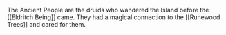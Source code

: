 The Ancient People are the druids who wandered the Island before the [[Eldritch Being]] came. They had a magical connection to the [[Runewood Trees]] and cared for them. 